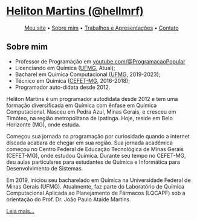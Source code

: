 # [Heliton Martins (@hellmrf)](https://hellmrf.dev.br/)

<div style="text-align:center;">
<a href="https://hellmrf.dev.br/">Meu site</a> &bull;
  <a href="https://hellmrf.dev.br/bio">Sobre mim</a> &bull;
<a href="https://hellmrf.dev.br/works">Trabalhos e Apresentações</a> &bull;
<a href="https://hellmrf.dev.br/contact">Contato</a>
</div>


## Sobre mim
- Professor de Programação em [youtube.com/@ProgramacaoPopular](https://youtube.com/@programacaopopular)
- Licenciando em Química ([UFMG](https://ufmg.br/), Atual);
- Bacharel em Química Computacional ([UFMG](https://ufmg.br/), 2019-2023);
- Técnico em Química ([CEFET-MG](https://www.cefetmg.br/), 2016-2018);
- Programador auto-didata desde 2012.

Heliton Martins é um programador autodidata desde 2012 e tem uma formação diversificada em Química com ênfase em Química Computacional. Nasceu em Pedra Azul, Minas Gerais, e cresceu em Timóteo, na região metropolitana de Ipatinga. Hoje, reside em Belo Horizonte (MG), onde estuda.

Começou sua jornada na programação por curiosidade quando a internet discada acabara de chegar em sua região. Sua jornada acadêmica começou no Centro Federal de Educação Tecnológica de Minas Gerais (CEFET-MG), onde estudou Química. Durante seu tempo no CEFET-MG, deu aulas particulares para estudantes de Química e Informática para Desenvolvimento de Sistemas.

Em 2019, iniciou seu bacharelado em Química na Universidade Federal de Minas Gerais (UFMG). Atualmente, faz parte do Laboratório de Química Computacional Aplicada ao Planejamento de Fármacos (LQCAPF) sob a orientação do Prof. Dr. João Paulo Ataíde Martins.

[Leia mais...](https://hellmrf.dev.br/bio)
